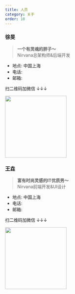 ```yaml
---
title: 人员
category: 关于
order: 10
---
```


### 徐旻

> **一个有灵魂的胖子～**<br>
> Nirvana总架构师&后端开发

- 地点: 中国上海
- 电话: 
- 邮箱: 

扫二维码加微信 ↓↓↓

<img src="/images/min-wechat.jpeg" width="200px" />  

### 王垚

> **富有时尚灵感的IT优质男～**<br>
> Nirvana前端开发&UI设计

- 地点: 中国上海
- 电话: 
- 邮箱: 

扫二维码加微信 ↓↓↓

<img src="/images/yao-wechat.jpeg" width="200px" />
